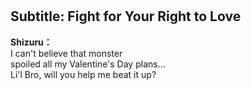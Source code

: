 # 

  
## Subtitle: Fight for Your Right to Love
  
**Shizuru：**  
I can't believe that monster  
spoiled all my Valentine's Day plans...  
Li'l Bro, will you help me beat it up?  
